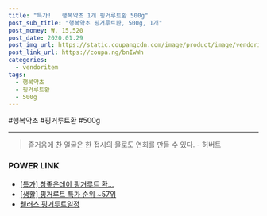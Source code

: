 ```yaml
--- 
title: "특가!   행복약초 1개 핑거루트환 500g" 
post_sub_title: "행복약초 핑거루트환, 500g, 1개" 
post_money: ₩. 15,520 
post_date: 2020.01.29 
post_img_url: https://static.coupangcdn.com/image/product/image/vendoritem/2019/03/28/3589529069/ea37b472-65a2-43fb-9757-93ed06ac925d.jpg 
post_link_url: https://coupa.ng/bnIwWn 
categories: 
  - vendoritem 
tags: 
  - 행복약초 
  - 핑거루트환 
  - 500g 
--- 
```

  #행복약초 #핑거루트환 #500g 
<hr> 

> 즐거움에 찬 얼굴은 한 접시의 물로도 연회를 만들 수 있다. - 허버트 


### POWER LINK

* <a href="https://blog.naver.com/santokki14/221789576389" target="_blank">[특가] 참좋은데이 핑거루트 환...</a>
* <a href="https://blog.naver.com/sakai111/221788450508" target="_blank"> [생활] 핑거루트 특가 순위 ~57위</a>
* <a href="https://blog.naver.com/fasyy4321/221789308951" target="_blank">웰러스 핑거루트일정</a>
